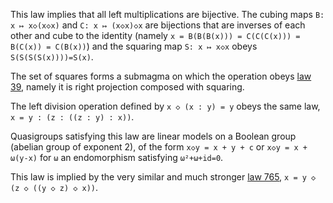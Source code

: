 This law implies that all left multiplications are bijective.  The cubing maps `B: x ↦ x◇(x◇x)` and `C: x ↦ (x◇x)◇x` are bijections that are inverses of each other and cube to the identity (namely `x = B(B(B(x))) = C(C(C(x))) = B(C(x)) = C(B(x))`) and the squaring map `S: x ↦ x◇x` obeys `S(S(S(S(x))))=S(x)`.

The set of squares forms a submagma on which the operation obeys [law 39](https://teorth.github.io/equational_theories/implications/?39), namely it is right projection composed with squaring.

The left division operation defined by `x ◇ (x : y) = y` obeys the same law, `x = y : (z : ((z : y) : x))`.

Quasigroups satisfying this law are linear models on a Boolean group (abelian group of exponent 2), of the form `x◇y = x + y + c` or `x◇y = x + ω(y-x)` for `ω` an endomorphism satisfying `ω²+ω+id=0`.

This law is implied by the very similar and much stronger [law 765](https://teorth.github.io/equational_theories/implications/?765), `x = y ◇ (z ◇ ((y ◇ z) ◇ x))`.
